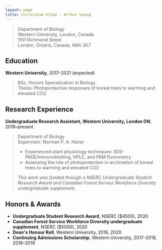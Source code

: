 ```yaml
---
layout: page
title: Curriculum Vitae - Arthur Leung
---
```


> Department of Biology<br>
> Western University, London, Canada<br>
> 1151 Richmond Street<br>
> London, Ontario, Canada, N6A 3K7<br>

## Education

**Western University**, 2017–2021 (expected)

> BSc, Honors Specialization in Biology<br>
> Thesis: Photoprotective responses of boreal trees to warming and elevated CO2

## Research Experience

**Undergraduate Research Assistant, Western University, London ON**, 2019–present

> Department of Biology<br>
> Supervisor: Norman P. A. Hüner
>
> - Experienced plant physiology techniques: SDS-PAGE/immunoblotting, HPLC, and PAM fluorometry
> - Assessing the role of photoprotection in acclimation of boreal trees to warming and elevated CO2
>
> *This work was funded through a NSERC Undergraduate Student Research Award and Canadian Forest Service Workforce Diversity undergraduate supplement.*

## Honors & Awards

- **Undergraduate Student Research Award**, NSERC ($4500), 2020
- **Canadian Forest Service Workforce Diversity undergraduate supplement**, NSERC ($5000), 2020
- **Dean's Honour Roll**, Western University,   2018, 2020
- **Continuing Admissions Scholarship**, Western University, 2017–2018, 2018–2019
